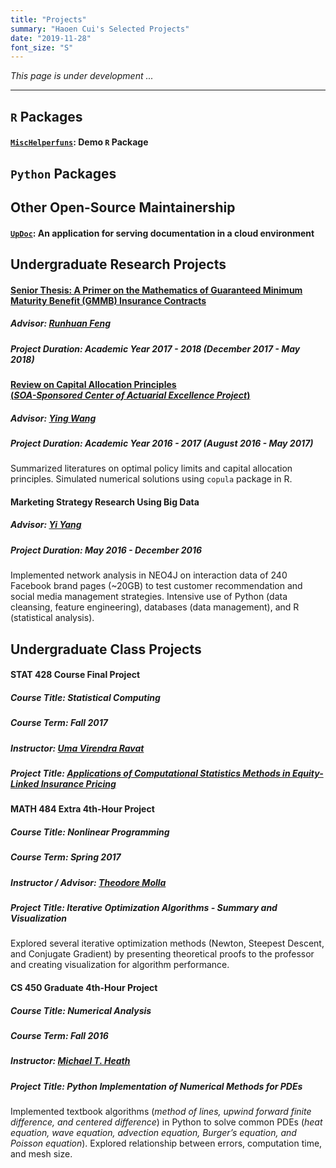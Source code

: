 ```yaml
---
title: "Projects"
summary: "Haoen Cui's Selected Projects"
date: "2019-11-28"
font_size: "S"
---
```


*This page is under development ...* 

---

## `R` Packages 

#### [`MiscHelperfuns`](https://github.com/Haoen-Cui/mischelperfuns): Demo `R` Package


## `Python` Packages 


## Other Open-Source Maintainership 

#### [`UpDoc`](https://github.com/uptake/updoc): An application for serving documentation in a cloud environment


## Undergraduate Research Projects

#### [Senior Thesis: A Primer on the Mathematics of Guaranteed Minimum Maturity Benefit (GMMB) Insurance Contracts](https://math.illinois.edu/system/files/inline-files/A%20Primer%20on%20GMMB.pdf)
##### Advisor: [Runhuan Feng](https://faculty.math.illinois.edu/~rfeng/)
##### Project Duration: Academic Year 2017 - 2018 (December 2017 - May 2018)
  
  
#### [Review on Capital Allocation Principles<br>(*SOA-Sponsored Center of Actuarial Excellence Project*)](https://math.illinois.edu/academics/actuarial-science/undergraduate-research/cae-2016-17)
##### Advisor: [Ying Wang](https://math.illinois.edu/directory/profile/wyactsc)
##### Project Duration: Academic Year 2016 - 2017 (August 2016 - May 2017)
Summarized literatures on optimal policy limits and capital allocation principles. Simulated numerical solutions using `copula` package in R.  
  
  
#### Marketing Strategy Research Using Big Data
##### Advisor: [Yi Yang](http://yya518.github.io/)
##### Project Duration: May 2016 - December 2016
Implemented network analysis in NEO4J on interaction data of 240 Facebook brand pages (~20GB) to test customer recommendation and social media management strategies. Intensive use of Python (data cleansing, feature engineering), databases (data management), and R (statistical analysis).  

## Undergraduate Class Projects

#### STAT 428 Course Final Project
##### Course Title: Statistical Computing
##### Course Term: Fall 2017
##### Instructor: [Uma Virendra Ravat](https://stat.illinois.edu/directory/profile/ravat1)
##### Project Title: [Applications of Computational Statistics Methods in Equity-Linked Insurance Pricing](https://github.com/pengjin2/STAT-428-Final-Project)
  
  
#### MATH 484 Extra 4th-Hour Project
##### Course Title: Nonlinear Programming
##### Course Term: Spring 2017
##### Instructor / Advisor: [Theodore Molla](http://math.usf.edu/faculty/tmolla/)
##### Project Title: Iterative Optimization Algorithms - Summary and Visualization
Explored several iterative optimization methods (Newton, Steepest Descent, and Conjugate Gradient) by presenting theoretical proofs to the professor and creating visualization for algorithm performance.  
  
  
#### CS 450 Graduate 4th-Hour Project
##### Course Title: Numerical Analysis
##### Course Term: Fall 2016
##### Instructor: [Michael T. Heath](http://heath.cs.illinois.edu/)
##### Project Title: Python Implementation of Numerical Methods for PDEs
Implemented textbook algorithms (*method of lines, upwind forward finite difference, and centered difference*) in Python to solve common PDEs (*heat equation, wave equation, advection equation, Burger’s equation, and Poisson equation*). Explored relationship between errors, computation time, and mesh size.  
  
